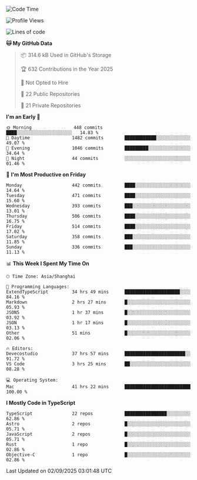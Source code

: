 <!--START_SECTION:waka-->
![Code Time](http://img.shields.io/badge/Code%20Time-4%2C050%20hrs%204%20mins-blue)

![Profile Views](http://img.shields.io/badge/Profile%20Views-1-blue)

![Lines of code](https://img.shields.io/badge/From%20Hello%20World%20I%27ve%20Written-3.2%20million%20lines%20of%20code-blue)

**🐱 My GitHub Data** 

> 📦 314.6 kB Used in GitHub's Storage 
 > 
> 🏆 632 Contributions in the Year 2025
 > 
> 🚫 Not Opted to Hire
 > 
> 📜 22 Public Repositories 
 > 
> 🔑 21 Private Repositories 
 > 
**I'm an Early 🐤** 

```text
🌞 Morning                448 commits         ████░░░░░░░░░░░░░░░░░░░░░   14.83 % 
🌆 Daytime                1482 commits        ████████████░░░░░░░░░░░░░   49.07 % 
🌃 Evening                1046 commits        █████████░░░░░░░░░░░░░░░░   34.64 % 
🌙 Night                  44 commits          ░░░░░░░░░░░░░░░░░░░░░░░░░   01.46 % 
```
📅 **I'm Most Productive on Friday** 

```text
Monday                   442 commits         ████░░░░░░░░░░░░░░░░░░░░░   14.64 % 
Tuesday                  471 commits         ████░░░░░░░░░░░░░░░░░░░░░   15.60 % 
Wednesday                393 commits         ███░░░░░░░░░░░░░░░░░░░░░░   13.01 % 
Thursday                 506 commits         ████░░░░░░░░░░░░░░░░░░░░░   16.75 % 
Friday                   514 commits         ████░░░░░░░░░░░░░░░░░░░░░   17.02 % 
Saturday                 358 commits         ███░░░░░░░░░░░░░░░░░░░░░░   11.85 % 
Sunday                   336 commits         ███░░░░░░░░░░░░░░░░░░░░░░   11.13 % 
```


📊 **This Week I Spent My Time On** 

```text
🕑︎ Time Zone: Asia/Shanghai

💬 Programming Languages: 
ExtendTypeScript         34 hrs 49 mins      █████████████████████░░░░   84.16 % 
Markdown                 2 hrs 27 mins       █░░░░░░░░░░░░░░░░░░░░░░░░   05.93 % 
JSON5                    1 hr 37 mins        █░░░░░░░░░░░░░░░░░░░░░░░░   03.92 % 
JSON                     1 hr 17 mins        █░░░░░░░░░░░░░░░░░░░░░░░░   03.13 % 
Other                    51 mins             █░░░░░░░░░░░░░░░░░░░░░░░░   02.06 % 

🔥 Editors: 
Devecostudio             37 hrs 57 mins      ███████████████████████░░   91.72 % 
VS Code                  3 hrs 25 mins       ██░░░░░░░░░░░░░░░░░░░░░░░   08.28 % 

💻 Operating System: 
Mac                      41 hrs 22 mins      █████████████████████████   100.00 % 
```

**I Mostly Code in TypeScript** 

```text
TypeScript               22 repos            ████████████████░░░░░░░░░   62.86 % 
Astro                    2 repos             █░░░░░░░░░░░░░░░░░░░░░░░░   05.71 % 
JavaScript               2 repos             █░░░░░░░░░░░░░░░░░░░░░░░░   05.71 % 
Rust                     1 repo              █░░░░░░░░░░░░░░░░░░░░░░░░   02.86 % 
Objective-C              1 repo              █░░░░░░░░░░░░░░░░░░░░░░░░   02.86 % 
```




 Last Updated on 02/09/2025 03:01:48 UTC
<!--END_SECTION:waka-->